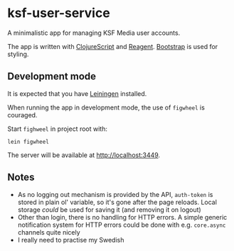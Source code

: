 # ksf-user-service

A minimalistic app for managing KSF Media user accounts.

The app is written with [ClojureScript](http://i.imgur.com/NbWfuxL.png) and [Reagent](https://reagent-project.github.io/). [Bootstrap](https://getbootstrap.com/) is used for styling.

## Development mode

It is expected that you have [Leiningen](https://leiningen.org/) installed.

When running the app in development mode, the use of `figwheel` is couraged.

Start `fighweel` in project root with:

```
lein figwheel
```

The server will be available at [http://localhost:3449](http://localhost:3449).

## Notes

- As no logging out mechanism is provided by the API, `auth-token` is stored in plain ol' variable, so it's gone after the page reloads. Local storage *could* be used for saving it (and removing it on logout)
- Other than login, there is no handling for HTTP errors. A simple generic notification system for HTTP errors could be done with e.g. `core.async` channels quite nicely
- I really need to practise my Swedish
